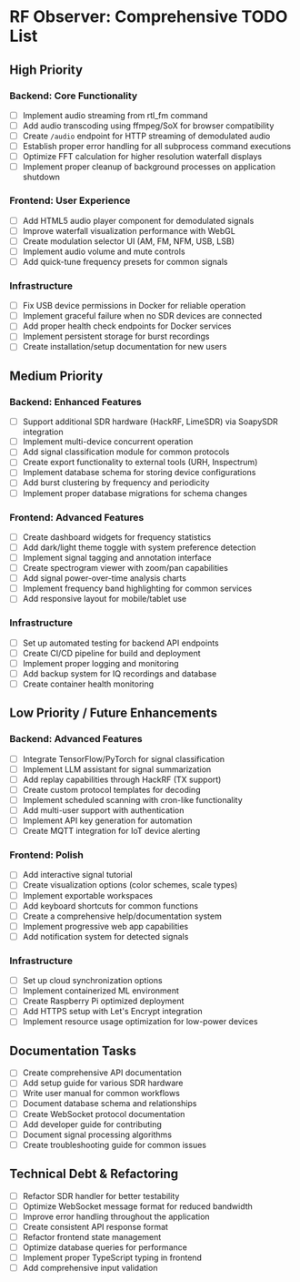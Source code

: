 # RF Observer: Comprehensive TODO List

## High Priority

### Backend: Core Functionality
- [ ] Implement audio streaming from rtl_fm command
- [ ] Add audio transcoding using ffmpeg/SoX for browser compatibility
- [ ] Create `/audio` endpoint for HTTP streaming of demodulated audio
- [ ] Establish proper error handling for all subprocess command executions
- [ ] Optimize FFT calculation for higher resolution waterfall displays
- [ ] Implement proper cleanup of background processes on application shutdown

### Frontend: User Experience
- [ ] Add HTML5 audio player component for demodulated signals
- [ ] Improve waterfall visualization performance with WebGL
- [ ] Create modulation selector UI (AM, FM, NFM, USB, LSB)
- [ ] Implement audio volume and mute controls
- [ ] Add quick-tune frequency presets for common signals

### Infrastructure
- [ ] Fix USB device permissions in Docker for reliable operation
- [ ] Implement graceful failure when no SDR devices are connected
- [ ] Add proper health check endpoints for Docker services
- [ ] Implement persistent storage for burst recordings
- [ ] Create installation/setup documentation for new users

## Medium Priority

### Backend: Enhanced Features
- [ ] Support additional SDR hardware (HackRF, LimeSDR) via SoapySDR integration
- [ ] Implement multi-device concurrent operation
- [ ] Add signal classification module for common protocols
- [ ] Create export functionality to external tools (URH, Inspectrum)
- [ ] Implement database schema for storing device configurations
- [ ] Add burst clustering by frequency and periodicity
- [ ] Implement proper database migrations for schema changes

### Frontend: Advanced Features
- [ ] Create dashboard widgets for frequency statistics
- [ ] Add dark/light theme toggle with system preference detection
- [ ] Implement signal tagging and annotation interface
- [ ] Create spectrogram viewer with zoom/pan capabilities
- [ ] Add signal power-over-time analysis charts
- [ ] Implement frequency band highlighting for common services
- [ ] Add responsive layout for mobile/tablet use

### Infrastructure
- [ ] Set up automated testing for backend API endpoints
- [ ] Create CI/CD pipeline for build and deployment
- [ ] Implement proper logging and monitoring
- [ ] Add backup system for IQ recordings and database
- [ ] Create container health monitoring

## Low Priority / Future Enhancements

### Backend: Advanced Features
- [ ] Integrate TensorFlow/PyTorch for signal classification
- [ ] Implement LLM assistant for signal summarization
- [ ] Add replay capabilities through HackRF (TX support)
- [ ] Create custom protocol templates for decoding
- [ ] Implement scheduled scanning with cron-like functionality
- [ ] Add multi-user support with authentication
- [ ] Implement API key generation for automation
- [ ] Create MQTT integration for IoT device alerting

### Frontend: Polish
- [ ] Add interactive signal tutorial
- [ ] Create visualization options (color schemes, scale types)
- [ ] Implement exportable workspaces
- [ ] Add keyboard shortcuts for common functions
- [ ] Create a comprehensive help/documentation system
- [ ] Implement progressive web app capabilities
- [ ] Add notification system for detected signals

### Infrastructure
- [ ] Set up cloud synchronization options
- [ ] Implement containerized ML environment
- [ ] Create Raspberry Pi optimized deployment
- [ ] Add HTTPS setup with Let's Encrypt integration
- [ ] Implement resource usage optimization for low-power devices

## Documentation Tasks
- [ ] Create comprehensive API documentation
- [ ] Add setup guide for various SDR hardware
- [ ] Write user manual for common workflows
- [ ] Document database schema and relationships
- [ ] Create WebSocket protocol documentation
- [ ] Add developer guide for contributing
- [ ] Document signal processing algorithms
- [ ] Create troubleshooting guide for common issues

## Technical Debt & Refactoring
- [ ] Refactor SDR handler for better testability
- [ ] Optimize WebSocket message format for reduced bandwidth
- [ ] Improve error handling throughout the application
- [ ] Create consistent API response format
- [ ] Refactor frontend state management
- [ ] Optimize database queries for performance
- [ ] Implement proper TypeScript typing in frontend
- [ ] Add comprehensive input validation 